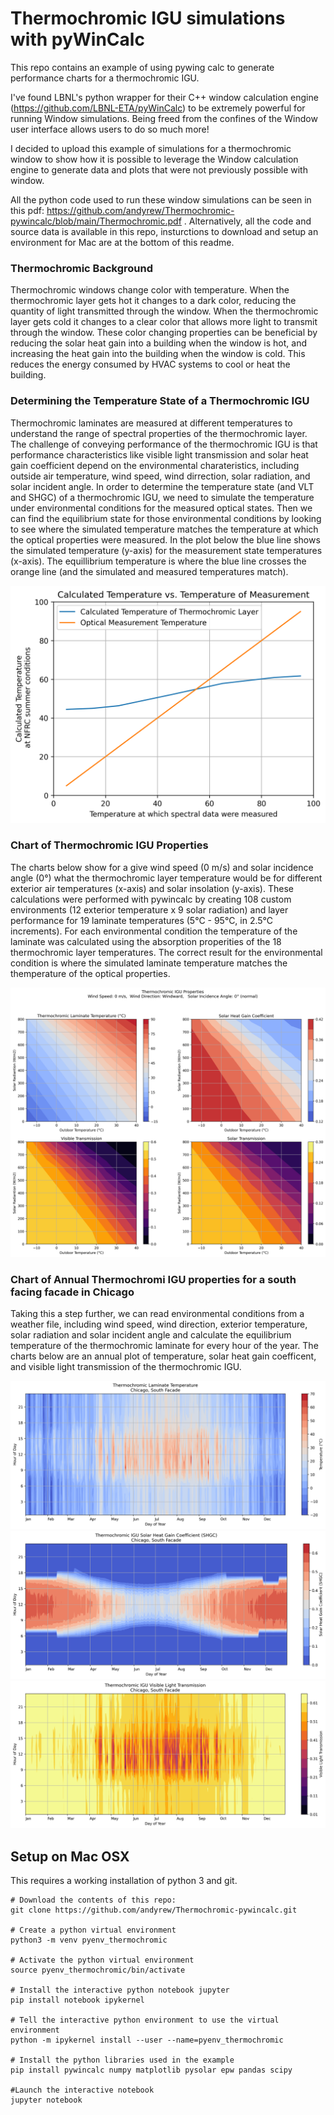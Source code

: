 # Thermochromic IGU simulations with pyWinCalc
This repo contains an example of using pywing calc to generate performance charts for a thermochromic IGU.

I've found LBNL's python wrapper for their C++ window calculation engine (https://github.com/LBNL-ETA/pyWinCalc) to be extremely powerful for running Window simulations. Being freed from the confines of the Window user interface allows users to do so much more!

I decided to upload this example of simulations for a thermochromic window to show how it is possible to leverage the Window calculation engine to generate data and plots that were not previously possible with window.

All the python code used to run these window simulations can be seen in this pdf: https://github.com/andyrew/Thermochromic-pywincalc/blob/main/Thermochromic.pdf . Alternatively, all the code and source data is available in this repo, insturctions to download and setup an environment for Mac are at the bottom of this readme.


### Thermochromic Background
Thermochromic windows change color with temperature. When the thermochromic layer gets hot it changes to a dark color, reducing the quantity of light transmitted through the window. When the thermochromic layer gets cold it changes to a clear color that allows more light to transmit through the window. These color changing properties can be beneficial by reducing the solar heat gain into a building when the window is hot, and increasing the heat gain into the building when the window is cold. This reduces the energy consumed by HVAC systems to cool or heat the building.

### Determining the Temperature State of a Thermochromic IGU
Thermochromic laminates are measured at different temperatures to understand the range of spectral properties of the thermochromic layer. The challenge of conveying performance of the thermochromic IGU is that performance characteristics like visible light transmission and solar heat gain coefficient depend on the environmental charateristics, including outside air temperature, wind speed, wind dirrection, solar radiation, and solar incident angle. In order to determine the temperature state (and VLT and SHGC) of a thermochromic IGU, we need to simulate the temperature under environmental conditions for the measured optical states. Then we can find the equilibrium state for those environmental conditions by looking to see where the simulated temperature matches the temperature at which the optical properties were measured. In the plot below the blue line shows the simulated temperature (y-axis) for the measurement state temperatures (x-axis). The equillibrium temperature is where the blue line crosses the orange line (and the simulated and measured temperatures match). 

<p align='center'>
<img src="plots/EquilibriumTemperature_LoE272.png" alt="falsecolor plot of thermochromic properties for various solar irradiance and exterior temperaturees" width="600"/>
</p>

### Chart of Thermochromic IGU Properties
The charts below show for a give wind speed (0 m/s) and solar incidence angle (0°) what the thermochromic layer temperature would be for different exterior air temperatures (x-axis) and solar insolation (y-axis). These calculations were performed with pywincalc by creating 108 custom environments (12 exterior temperature x 9 solar radiation) and layer performance for 19 laminate temperatures (5°C - 95°C, in 2.5°C increments). For each environmental condition the temperature of the laminate was calculated using the absorption properities of the 18 thermochromic layer temperatures. The correct result for the environmental condition is where the simulated laminate temperature matches the themperature of the optical properties.



![falsecolor plot of thermochromic properties for various solar irradiance and exterior temperaturees](plots/Thermochromic_Temp+SHGC_ws0_LoE272.png)

### Chart of Annual Thermochromi IGU properties for a south facing facade in Chicago
Taking this a step further, we can read environmental conditions from a weather file, including wind speed, wind direction, exterior temperature, solar radiation and solar incident angle and calculate the equilibrium temperature of the thermochromic laminate for every hour of the year. The charts below are an annual plot of temperature, solar heat gain coefficent, and visible light transmission of the thermochromic IGU.



![Annual plot of thermochromic laminate temperature for Chicago](plots/Annual_Thermochromic_Temperature_Chicago_South.png)
![Annual plot of thermochromic SHGC for Chicago](plots/Annual_Thermochromic_SHGC_Chicago_South.png)
![Annual plot of thermochromic Tvis for Chicago](plots/Annual_Thermochromic_Tvis_Chicago_South.png)

## Setup on Mac OSX
This requires a working installation of python 3 and git.
```
# Download the contents of this repo:
git clone https://github.com/andyrew/Thermochromic-pywincalc.git

# Create a python virtual environment
python3 -m venv pyenv_thermochromic

# Activate the python virtual environment
source pyenv_thermochromic/bin/activate

# Install the interactive python notebook jupyter
pip install notebook ipykernel

# Tell the interactive python environment to use the virtual environment
python -m ipykernel install --user --name=pyenv_thermochromic

# Install the python libraries used in the example
pip install pywincalc numpy matplotlib pysolar epw pandas scipy

#Launch the interactive notebook
jupyter notebook
```

